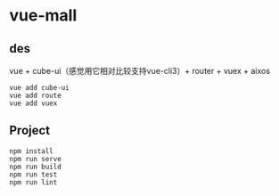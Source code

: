 # vue-mall

## des
vue + cube-ui（感觉用它相对比较支持vue-cli3）+ router + vuex + aixos
```
vue add cube-ui
vue add route
vue add vuex
```


## Project
```
npm install
npm run serve
npm run build
npm run test
npm run lint
```


